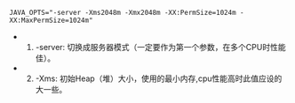 ` JAVA_OPTS="-server -Xms2048m -Xmx2048m -XX:PermSize=1024m -XX:MaxPermSize=1024m" `
+ 1. -server: 切换成服务器模式（一定要作为第一个参数，在多个CPU时性能佳）。
+ 2. -Xms: 初始Heap（堆）大小，使用的最小内存,cpu性能高时此值应设的大一些。